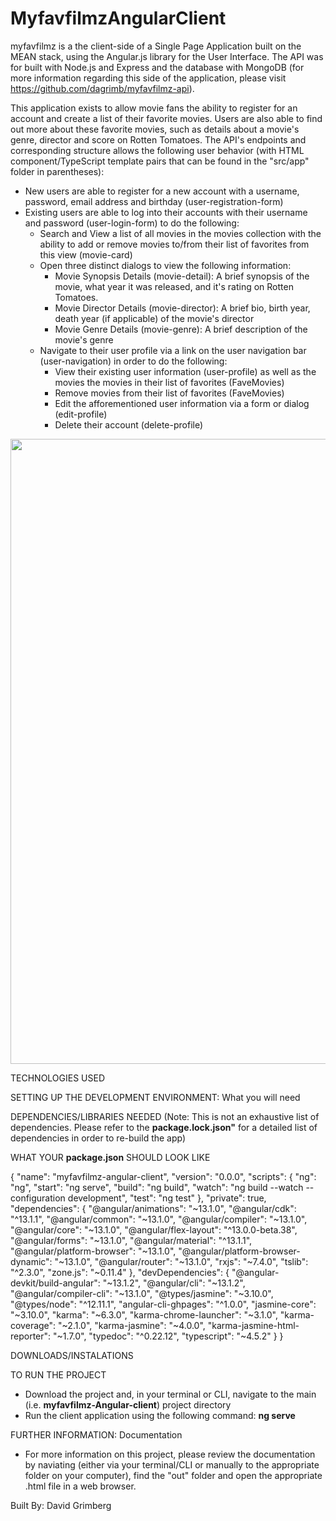 # MyfavfilmzAngularClient

myfavfilmz is a the client-side of a Single Page Application built on the MEAN stack, using the Angular.js library for the User Interface. The API was for built with Node.js and Express and the database with MongoDB (for more information regarding this side of the application, please visit https://github.com/dagrimb/myfavfilmz-api).

This application exists to allow movie fans the ability to register for an account and create a list of their favorite movies. Users are also able to find out more about these favorite movies, such as details about a movie's genre, director and score on Rotten Tomatoes. The API's endpoints and corresponding structure allows the following user behavior (with HTML component/TypeScript template pairs that can be found in the "src/app" folder in parentheses):
  * New users are able to register for a new account with a username, password, email address and birthday (user-registration-form)
  * Existing users are able to log into their accounts with their username and password (user-login-form) to do the following: 
    * Search and View a list of all movies in the movies collection with the ability to add or remove movies to/from their list of favorites from this view (movie-card)
    * Open three distinct dialogs to view the following information:
      * Movie Synopsis Details (movie-detail): A brief synopsis of the movie, what year it was released, and it's rating on Rotten Tomatoes.
      * Movie Director Details (movie-director): A brief bio, birth year, death year (if applicable) of the movie's director
      * Movie Genre Details (movie-genre): A brief description of the movie's genre
    * Navigate to their user profile via a link on the user navigation bar (user-navigation) in order to do the following:
      * View their existing user information (user-profile) as well as the movies the movies in their list of favorites (FaveMovies)
      * Remove movies from their list of favorites (FaveMovies)
      * Edit the afforementioned user information via a form or dialog (edit-profile)
      * Delete their account (delete-profile)

<img src="https://user-images.githubusercontent.com/74441727/155824382-70b0cb4c-b798-46f7-88f4-593543e31cba.png" width=1000>

TECHNOLOGIES USED

SETTING UP THE DEVELOPMENT ENVIRONMENT: What you will need

DEPENDENCIES/LIBRARIES NEEDED (Note: This is not an exhaustive list of dependencies. Please refer to the **package.lock.json"** for a detailed list of dependencies in order to re-build the app)

WHAT YOUR **package.json** SHOULD LOOK LIKE

{
  "name": "myfavfilmz-angular-client",
  "version": "0.0.0",
  "scripts": {
    "ng": "ng",
    "start": "ng serve",
    "build": "ng build",
    "watch": "ng build --watch --configuration development",
    "test": "ng test"
  },
  "private": true,
  "dependencies": {
    "@angular/animations": "~13.1.0",
    "@angular/cdk": "^13.1.1",
    "@angular/common": "~13.1.0",
    "@angular/compiler": "~13.1.0",
    "@angular/core": "~13.1.0",
    "@angular/flex-layout": "^13.0.0-beta.38",
    "@angular/forms": "~13.1.0",
    "@angular/material": "^13.1.1",
    "@angular/platform-browser": "~13.1.0",
    "@angular/platform-browser-dynamic": "~13.1.0",
    "@angular/router": "~13.1.0",
    "rxjs": "~7.4.0",
    "tslib": "^2.3.0",
    "zone.js": "~0.11.4"
  },
  "devDependencies": {
    "@angular-devkit/build-angular": "~13.1.2",
    "@angular/cli": "~13.1.2",
    "@angular/compiler-cli": "~13.1.0",
    "@types/jasmine": "~3.10.0",
    "@types/node": "^12.11.1",
    "angular-cli-ghpages": "^1.0.0",
    "jasmine-core": "~3.10.0",
    "karma": "~6.3.0",
    "karma-chrome-launcher": "~3.1.0",
    "karma-coverage": "~2.1.0",
    "karma-jasmine": "~4.0.0",
    "karma-jasmine-html-reporter": "~1.7.0",
    "typedoc": "^0.22.12",
    "typescript": "~4.5.2"
  }
}

DOWNLOADS/INSTALATIONS

TO RUN THE PROJECT
* Download the project and, in your terminal or CLI, navigate to the main (i.e. **myfavfilmz-Angular-client**) project directory
* Run the client application using the following command: **ng serve**

FURTHER INFORMATION: Documentation
* For more information on this project, please review the documentation by naviating (either via your terminal/CLI or manually to the appropriate folder on your computer), find the "out" folder and open the appropriate .html file in a web browser.

Built By: David Grimberg

